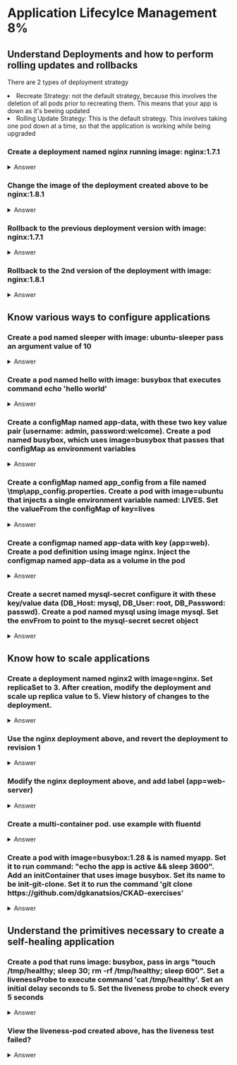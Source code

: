 <h1> Application Lifecylce Management 8%</h1>

<h2>Understand Deployments and how to perform rolling updates and rollbacks</h2>

<p>There are 2 types of deployment strategy</p>

<li>Recreate Strategy: not the default strategy, because this involves the deletion of all pods prior to recreating them. This means that your app is down as it's beeing updated</li>
<li>Rolling Update Strategy: This is the default strategy. This involves taking one pod down at a time, so that the application is working while being upgraded</li>

<h3> Create a deployment named nginx running image: nginx:1.7.1</h3>

<details><summary>Answer</summary>

```bash
kubectl run nginx image=nginx:1.7.1
kubectl get deploy   # to see the list of deployments and their status
```

</details>

<h3> Change the image of the deployment created above to be nginx:1.8.1</h3>

<details><summary>Answer</summary>

```bash
kubectl set image deployment/nginx nginx=nginx:1.8.1
```

</details>

<h3> Rollback to the previous deployment version with image: nginx:1.7.1</h3>

<details><summary>Answer</summary>

```bash
kubectl rollout undo deployment/nginx
kubectl rollout status deployment/myapp     # allows you to view the status of the update
kubectl rollout history deployment/myapp    # gives you a list of past updates
```

</details>

<h3> Rollback to the 2nd version of the deployment  with image: nginx:1.8.1</h3>

<details><summary>Answer</summary>

```bash
kubectl rollout undo deployment/nginx --revision=2
```

</details>




<h2>Know various ways to configure applications</h2>

<h3> Create a pod named sleeper with image: ubuntu-sleeper pass an argument value of 10</h3>

<details><summary>Answer</summary>

```bash
kubectl run sleeper --image=ubuntu-sleeper --restart=Never -- 10
```

</details>

<h3> Create a pod named hello with image: busybox that executes command echo 'hello world' </h3>

<details><summary>Answer</summary>

```bash
kubectl run hello --image=busybox --restart=Never --command echo 'hello world'
```

</details>

<h3> Create a configMap named app-data, with these two key value pair (username: admin, password:welcome). Create a pod named busybox, which uses image=busybox that passes that configMap as environment variables</h3>

<details><summary>Answer</summary>


```bash
kubectl create configmap app-data \
--from-literal=username=admin \
--from-literal=password=welcome

kubectl get configmaps     # to verify that the configMap was created

kubectl run busybox --image=busybox --restart=Never --dry-run -o yaml > busybox.yaml        # generate pod definition file
vi busybox.yaml
apiVersion: v1
kind: Pod
metadata:
  labels:
    run: busybox
  name: busybox
spec:
  containers:
  - image: busybox
    name: busybox
    envFrom:
    - configMapRef:
        name: app-data
  restartPolicy: Never

kubectl apply -f busybox.yaml # to create the pod

```

</details>

<h3> Create a configMap named app_config from a file named \tmp\app_config.properties. Create a pod with image=ubuntu that injects a single environment variable named: LIVES. Set the valueFrom the configMap of key=lives</h3>

<details><summary>Answer</summary>

```bash
cat app_config.properties
enemies=aliens
lives=3
allowed="true"

kubectl create configmap app_config \
--from-file=\tmp\app_config.properties

kubectl get configmaps   # verify that the configmap was created
kubectl describe configmap app_config # checkout the keys/values that are set

kubectl run ubuntu --image=ubuntu --restart=Never --dry-run -o yaml > ubuntu-pod.yaml    # generate pod definition

vi ubuntu-pod.yaml
apiVersion: v1
kind: Pod
metadata:
  labels:
    run: ubuntu
  name: ubuntu
spec:
  containers:
  - image: ubuntu
    name: ubuntu
    env:
    - name: LIVES
      valueFrom:
        configMapKeyRef:
          name: app_config
          key: lives
  restartPolicy: Never

kubectl apply -f ubuntu-pod.yaml    # create pod

```

</details>

<h3> Create a configmap named app-data with key (app=web). Create a pod definition using image nginx. Inject the configmap named app-data as a volume in the pod</h3>

<details><summary>Answer</summary>

```bash
kubectl create configmap app-data \
--from-literal=app=web

kubectl get configmaps   # to verify that the configmap was created

kubectl run nginx --image=nginx --restart=Never --dry-run -o yaml > nginx.yaml    # generate pod definition file

vi nginx.yaml
apiVersion: v1
kind: Pod
metadata:
  labels:
    run: nginx
  name: nginx
spec:
  volumes:
  - name: app-data-volume
    configMap:
      name: app-data
  containers:
  - image: nginx
    name: nginx
    volumeMounts:
    - name: app-data-volume
      mountPath: /tmp/app
  restartPolicy: Never

kubectl apply -f nginx.yaml

kubectl exec -it nginx -- /bin/sh -c "ls /tmp/app"  # verify that the configmap is mounted as a volume.
```

</details>

<h3> Create a secret named mysql-secret configure it with these key/value data (DB_Host: mysql, DB_User: root, DB_Password: passwd). Create a pod named mysql using image mysql. Set the envFrom to point to the mysql-secret secret object </h3>

<details> 

<summary>Answer</summary>

```bash
kubectl create secret generic mysql-secret \
--from-literal=DB_Host=mysql \
--from-literal=DB_User=root \
--from-literal=DB_Password=passwd

kubectl get secrets # to get a list of secrets
kubectl describe secret mysql-secret # to view the content of the secret file. Secrets use base64 encoding. to decode use echo "" | base64 --decode

mysql-pod.yaml
apiVersion: v1
kind: Pod
metadata:
  name: mysql
spec:
  containers:
  - name: mysql
    image: mysql
    envFrom:
      - secretRef:
          name: mysql-secret


kubectl apply -f mysql-pod.yaml
```

</details>


<h2>Know how to scale applications</h2>

<h3> Create a deployment named nginx2 with image=nginx. Set replicaSet to 3. After creation, modify the deployment and scale up replica value to 5. View history of changes to the deployment.</h3>

<details><summary>Answer</summary>

```bash
kubectl create deployment nginx2 --image=nginx --dry-run -o yaml > deploy2.yml
vi deploy2.yml
# change replica to 3
kubectl apply -f deploy2.yaml

# change replica to 5
kubectl edit deploy nginx2

# view deployment status and history
kubectl rollout status deploy nginx2
kubectl rollout history deploy nginx2
```

</details>

<h3> Use the nginx deployment above, and revert the deployment to revision 1</h3>

<details><summary>Answer</summary>

```bash
rollout undo deployment/nginx --revision=1 
```

</details>

<h3> Modify the nginx deployment above, and add label (app=web-server)</h3>

<details><summary>Answer</summary>

```bash
kubectl edit deploy nginx2
# under labels add app: web-server

```

</details>


<h3> Create a multi-container pod. use example with fluentd</h3>

<details><summary>Answer</summary>

```bash
# review this link: https://kubernetes.io/docs/concepts/cluster-administration/logging/
vi fluentd.yml
apiVersion: v1
kind: Pod
metadata:
  name: counter
spec:
  containers:
  - name: count
    image: busybox
    args:
    - /bin/sh
    - -c
    - >
      i=0;
      while true;
      do
        echo "$i: $(date)" >> /var/log/1.log;
        echo "$(date) INFO $i" >> /var/log/2.log;
        i=$((i+1));
        sleep 1;
      done
    volumeMounts:
    - name: varlog
      mountPath: /var/log
  - name: count-agent
    image: k8s.gcr.io/fluentd-gcp:1.30
    env:
    - name: FLUENTD_ARGS
      value: -c /etc/fluentd-config/fluentd.conf
    volumeMounts:
    - name: varlog
      mountPath: /var/log
    - name: config-volume
      mountPath: /etc/fluentd-config
  volumes:
  - name: varlog
    emptyDir: {}
  - name: config-volume
    configMap:
      name: fluentd-config
```

</details>

<h3> Create a pod with image=busybox:1.28 & is named myapp. Set it to run command: "echo the app is active && sleep 3600". Add an initContainer that uses image busybox. Set its name to be init-git-clone. Set it to run the command 'git clone https://github.com/dgkanatsios/CKAD-exercises'</h3>

<details><summary>Answer</summary>

```bash
vi initPod.yaml
apiVersion: v1
kind: Pod
metadata:
  name: myapp
  labels:
    app: myapp
spec:
  containers:
  - name: myapp-container
    image: busybox:1.28
    command: ['sh', '-c', 'echo The app is active! && sleep 3600']
  initContainers:
  - name: init-git-clone
    image: busybox
    command: ['sh', '-c', 'git clone https://github.com/dgkanatsios/CKAD-exercises ; done;']

kubectl apply -f initPod.yaml 

```

</details>

<h2>Understand the primitives necessary to create a self-healing application</h2>

<h3> Create a pod that runs image: busybox, pass in args "touch /tmp/healthy; sleep 30; rm -rf /tmp/healthy; sleep 600". Set a livenessProbe to execute command 'cat /tmp/healthy'. Set an initial delay seconds to 5. Set the liveness probe to check every 5 seconds</h3>

<details><summary>Answer</summary>

```bash
vi liveness.yaml
apiVersion: v1
kind: Pod
metadata:
  name: liveness-pod
spec:
  containers:
  - name: liveness
    image: busybox
    args:
    - /bin/sh
    - -c
    - touch /tmp/healthy; sleep 30; rm -rf /tmp/healthy; sleep 600
    livenessProbe:
      exec:
        command:
        - cat
        - /tmp/healthy
      initialDelaySeconds: 5
      periodSeconds: 5

kubectl apply -f liveness.yaml
```

</details>

<h3> View the liveness-pod created above, has the liveness test failed?</h3>

<details><summary>Answer</summary>

```bash
kubectl describe pod liveness-pod
kubectl get pod liveness-pod     # has the pod restarted
```